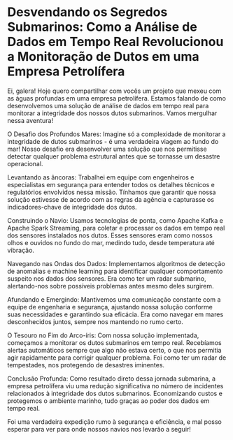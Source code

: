 # Desvendando os Segredos Submarinos: Como a Análise de Dados em Tempo Real Revolucionou a Monitoração de Dutos em uma Empresa Petrolífera

Ei, galera! Hoje quero compartilhar com vocês um projeto que mexeu com as águas profundas em uma empresa petrolífera. Estamos falando de como desenvolvemos uma solução de análise de dados em tempo real para monitorar a integridade dos nossos dutos submarinos. Vamos mergulhar nessa aventura!

O Desafio dos Profundos Mares:
Imagine só a complexidade de monitorar a integridade de dutos submarinos - é uma verdadeira viagem ao fundo do mar! Nosso desafio era desenvolver uma solução que nos permitisse detectar qualquer problema estrutural antes que se tornasse um desastre operacional.

Levantando as âncoras:
Trabalhei em equipe com engenheiros e especialistas em segurança para entender todos os detalhes técnicos e regulatórios envolvidos nessa missão. Tínhamos que garantir que nossa solução estivesse de acordo com as regras da agência e capturasse os indicadores-chave de integridade dos dutos.

Construindo o Navio:
Usamos tecnologias de ponta, como Apache Kafka e Apache Spark Streaming, para coletar e processar os dados em tempo real dos sensores instalados nos dutos. Esses sensores eram como nossos olhos e ouvidos no fundo do mar, medindo tudo, desde temperatura até vibração.

Navegando nas Ondas dos Dados:
Implementamos algoritmos de detecção de anomalias e machine learning para identificar qualquer comportamento suspeito nos dados dos sensores. Era como ter um radar submarino, alertando-nos sobre possíveis problemas antes mesmo deles surgirem.

Afundando e Emergindo:
Mantivemos uma comunicação constante com a equipe de engenharia e segurança, ajustando nossa solução conforme suas necessidades e garantindo sua eficácia. Era como navegar em mares desconhecidos juntos, sempre nos mantendo no rumo certo.

O Tesouro no Fim do Arco-íris:
Com nossa solução implementada, começamos a monitorar os dutos submarinos em tempo real. Recebíamos alertas automáticos sempre que algo não estava certo, o que nos permitia agir rapidamente para corrigir qualquer problema. Foi como ter um radar de tempestades, nos protegendo de desastres iminentes.

Conclusão Profunda:
Como resultado direto dessa jornada submarina, a empresa petrolífera viu uma redução significativa no número de incidentes relacionados à integridade dos dutos submarinos. Economizando custos e protegemos o ambiente marinho, tudo graças ao poder dos dados em tempo real.

Foi uma verdadeira expedição rumo à segurança e eficiência, e mal posso esperar para ver para onde nossos navios nos levarão a seguir!
